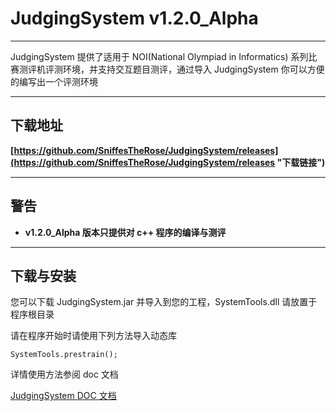 # JudgingSystem v1.2.0_Alpha

------
JudgingSystem 提供了适用于 NOI(National Olympiad in Informatics) 系列比赛测评机评测环境，并支持交互题目测评，通过导入 JudgingSystem 你可以方便的编写出一个评测环境

----------
## 下载地址 
**[https://github.com/SniffesTheRose/JudgingSystem/releases](https://github.com/SniffesTheRose/JudgingSystem/releases "下载链接")**

----------
## 警告

- **v1.2.0_Alpha 版本只提供对 c++ 程序的编译与测评**

----------

## 下载与安装

您可以下载 JudgingSystem.jar 并导入到您的工程，SystemTools.dll 请放置于程序根目录

请在程序开始时请使用下列方法导入动态库

	SystemTools.prestrain();

详情使用方法参阅 doc 文档

[JudgingSystem DOC 文档](https://sniffestherose.github.io/JudgingSystem/doc/index.html)
